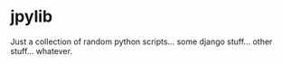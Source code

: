 jpylib
======

Just a collection of random python scripts... some django stuff... other stuff... whatever.

